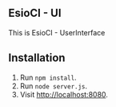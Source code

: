 ## EsioCI - UI

This is EsioCI - UserInterface

## Installation

1. Run `npm install`.
1. Run `node server.js`.
1. Visit [http://localhost:8080](http://localhost:8080).
